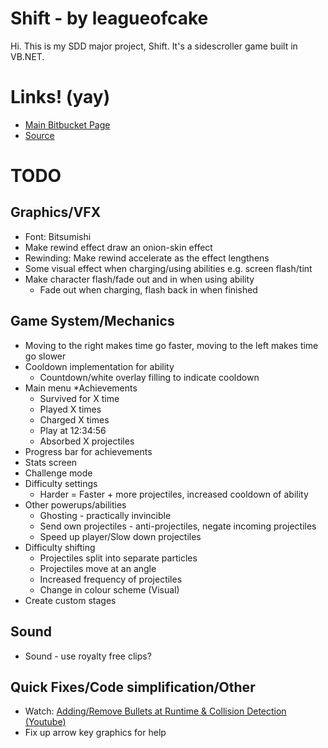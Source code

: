 # Shift - by leagueofcake
Hi. This is my SDD major project, Shift. It's a sidescroller game built in VB.NET. 

Links! (yay)
============
* [Main Bitbucket Page](https://bitbucket.org/leagueofcake/rewind)
* [Source](https://bitbucket.org/leagueofcake/rewind/src)

TODO
====
Graphics/VFX
------------
* Font: Bitsumishi
* Make rewind effect draw an onion-skin effect
* Rewinding: Make rewind accelerate as the effect lengthens
* Some visual effect when charging/using abilities e.g. screen flash/tint
* Make character flash/fade out and in when using ability
	* Fade out when charging, flash back in when finished

Game System/Mechanics
---------------------
* Moving to the right makes time go faster, moving to the left makes time go slower
* Cooldown implementation for ability
	* Countdown/white overlay filling to indicate cooldown
* Main menu
*Achievements
	* Survived for X time
	* Played X times
	* Charged X times
	* Play at 12:34:56
	* Absorbed X projectiles
* Progress bar for achievements
* Stats screen
* Challenge mode
* Difficulty settings
	* Harder = Faster + more projectiles, increased cooldown of ability
* Other powerups/abilities
	* Ghosting - practically invincible
	* Send own projectiles - anti-projectiles, negate incoming projectiles
	* Speed up player/Slow down projectiles
* Difficulty shifting
	* Projectiles split into separate particles
	* Projectiles move at an angle
	* Increased frequency of projectiles
	* Change in colour scheme (Visual)
* Create custom stages

Sound
-----
* Sound - use royalty free clips? 
	
Quick Fixes/Code simplification/Other
-----
* Watch: [Adding/Remove Bullets at Runtime & Collision Detection (Youtube)](https://www.youtube.com/watch?v=rG0-FBfs14U)
* Fix up arrow key graphics for help